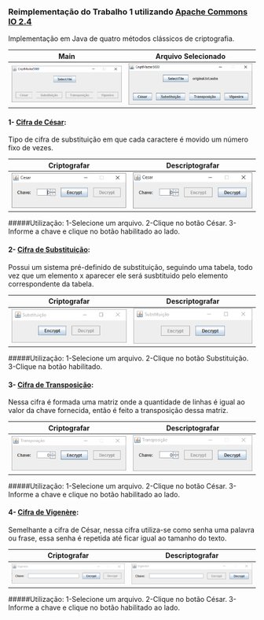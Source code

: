 ### Reimplementação do Trabalho 1 utilizando [Apache Commons IO 2.4](https://commons.apache.org/proper/commons-io/)
Implementação em Java de quatro métodos clássicos de criptografia.

Main                       |  Arquivo Selecionado
:-------------------------:|:-------------------------:
![ScreenShot](/Reimplementação%20do%20Trabalho%201/img/main.PNG)|![ScreenShot](/Reimplementação%20do%20Trabalho%201/img/mainSelectedFile.PNG)

#### 1- [Cifra de César](https://pt.wikipedia.org/wiki/Cifra_de_C%C3%A9sar):
Tipo de cifra de substituição em que cada caractere é movido um número fixo de vezes.

Criptografar               |  Descriptografar
:-------------------------:|:-------------------------:
![ScreenShot](/Reimplementação%20do%20Trabalho%201/img/cesarEnc.PNG)  |  ![ScreenShot](/Reimplementação%20do%20Trabalho%201/img/cesarDec.PNG)

#####Utilização:
    1-Selecione um arquivo.
    2-Clique no botão César.
    3-Informe a chave e clique no botão habilitado ao lado.

#### 2- [Cifra de Substituição](https://pt.wikipedia.org/wiki/Cifra_de_substitui%C3%A7%C3%A3o):
Possui um sistema pré-definido de substituição, seguindo uma tabela, todo vez que um elemento x aparecer ele será susbtituido pelo
elemento correspondente da tabela.

Criptografar               |  Descriptografar
:-------------------------:|:-------------------------:
![ScreenShot](/Reimplementação%20do%20Trabalho%201/img/subsEnc.PNG)  |  ![ScreenShot](/Reimplementação%20do%20Trabalho%201/img/subsDec.PNG)

#####Utilização:
    1-Selecione um arquivo.
    2-Clique no botão Substituição.
    3-Clique na botão habilitado.

#### 3- [Cifra de Transposição](https://pt.wikipedia.org/wiki/Cifra_de_transposi%C3%A7%C3%A3o):
Nessa cifra é formada uma matriz onde a quantidade de linhas é igual ao valor da chave fornecida, então é feito a transposição dessa matriz.

Criptografar               |  Descriptografar
:-------------------------:|:-------------------------:
![ScreenShot](/Reimplementação%20do%20Trabalho%201/img/transpEnc.PNG)  |  ![ScreenShot](/Reimplementação%20do%20Trabalho%201/img/transpDec.PNG)

#####Utilização:
    1-Selecione um arquivo.
    2-Clique no botão César.
    3-Informe a chave e clique no botão habilitado ao lado.

#### 4- [Cifra de Vigenère](https://pt.wikipedia.org/wiki/Cifra_de_Vigen%C3%A8re):
Semelhante a cifra de César, nessa cifra utiliza-se como senha uma palavra ou frase, essa senha é repetida até ficar igual ao tamanho do texto.

Criptografar               |  Descriptografar
:-------------------------:|:-------------------------:
![ScreenShot](/Reimplementação%20do%20Trabalho%201/img/vigEnc.PNG)|![ScreenShot](/Reimplementação%20do%20Trabalho%201/img/vigDec.PNG)

#####Utilização:
    1-Selecione um arquivo.
    2-Clique no botão César.
    3-Informe a chave e clique no botão habilitado ao lado.
